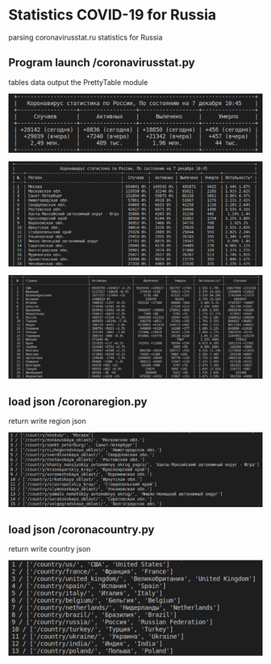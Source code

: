 # Statistics COVID-19 for Russia
parsing coronavirusstat.ru statistics for Russia

## Program launch /coronavirusstat.py
tables data output the PrettyTable module

![the Header for Russia](https://github.com/glasscat82/coronavirusstat/blob/master/img/001.png "the Header for Russia")

![the statistics for Russia](https://github.com/glasscat82/coronavirusstat/blob/master/img/002.png "the statistics for Russia")

![the country from world](https://github.com/glasscat82/coronavirusstat/blob/master/img/003.png "the country from world")


## load json /coronaregion.py
return write region json

![the region](https://github.com/glasscat82/coronavirusstat/blob/master/img/004.png "the region")


## load json /coronacountry.py
return write country json

![the country](https://github.com/glasscat82/coronavirusstat/blob/master/img/005.png "the country")